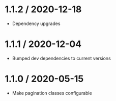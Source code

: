1.1.2 / 2020-12-18
==================

  * Dependency upgrades

1.1.1 / 2020-12-04
==================

  * Bumped dev dependencies to current versions

1.1.0 / 2020-05-15
==================

  * Make pagination classes configurable

